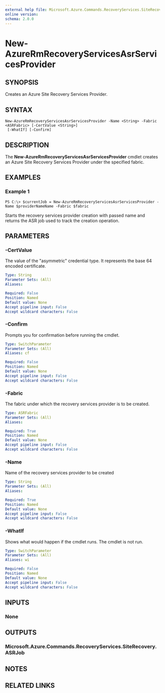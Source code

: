 ```yaml
---
external help file: Microsoft.Azure.Commands.RecoveryServices.SiteRecovery.dll-Help.xml
online version: 
schema: 2.0.0
---
```


# New-AzureRmRecoveryServicesAsrServicesProvider

## SYNOPSIS
Creates an Azure Site Recovery Services Provider.

## SYNTAX

```
New-AzureRmRecoveryServicesAsrServicesProvider -Name <String> -Fabric <ASRFabric> [-CertValue <String>]
 [-WhatIf] [-Confirm]
```

## DESCRIPTION
The **New-AzureRmRecoveryServicesAsrServicesProvider** cmdlet creates an Azure Site Recovery Services Provider under the specified fabric.

## EXAMPLES

### Example 1
```
PS C:\> $currentJob = New-AzureRmRecoveryServicesAsrServicesProvider -Name $providerNameName -Fabric $fabric
```

Starts the recovery services provider creation with passed name and returns the ASR job used to track the creation operation.


## PARAMETERS

### -CertValue
The value of the "asymmetric" credential type.
It represents the base 64 encoded certificate.

```yaml
Type: String
Parameter Sets: (All)
Aliases: 

Required: False
Position: Named
Default value: None
Accept pipeline input: False
Accept wildcard characters: False
```

### -Confirm
Prompts you for confirmation before running the cmdlet.

```yaml
Type: SwitchParameter
Parameter Sets: (All)
Aliases: cf

Required: False
Position: Named
Default value: None
Accept pipeline input: False
Accept wildcard characters: False
```

### -Fabric
The fabric under which the recovery services provider is to be created.

```yaml
Type: ASRFabric
Parameter Sets: (All)
Aliases: 

Required: True
Position: Named
Default value: None
Accept pipeline input: False
Accept wildcard characters: False
```

### -Name
Name of the recovery services provider to be created

```yaml
Type: String
Parameter Sets: (All)
Aliases: 

Required: True
Position: Named
Default value: None
Accept pipeline input: False
Accept wildcard characters: False
```

### -WhatIf
Shows what would happen if the cmdlet runs.
The cmdlet is not run.

```yaml
Type: SwitchParameter
Parameter Sets: (All)
Aliases: wi

Required: False
Position: Named
Default value: None
Accept pipeline input: False
Accept wildcard characters: False
```

## INPUTS

### None


## OUTPUTS

### Microsoft.Azure.Commands.RecoveryServices.SiteRecovery.ASRJob


## NOTES

## RELATED LINKS

